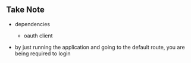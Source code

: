 ## Take Note
- dependencies
    - oauth client

- by just running the application and going to the default route, you are being required to login